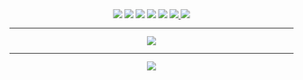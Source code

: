 <div style="display: inline_block" align="center">
    <a href="https://www.linkedin.com/in/korinku" target="_blank"><img src="https://img.shields.io/badge/-LinkedIn-%230077B5?style=for-the-badge&logo=linkedin&logoColor=white" target="_blank"></a>
    <a href="https://github.com/korinku" target="_blank"><img src="https://img.shields.io/badge/GitHub-100000?style=for-the-badge&logo=github&logoColor=white" target="_blank"></a>
    <a href = "mailto:andrempereiras@gmail.com" target="_blank"><img src="https://img.shields.io/badge/Gmail-D14836?style=for-the-badge&logo=gmail&logoColor=white" target="_blank"></a>
    <a href="https://instagram.com/korinku" target="_blank"><img src="https://img.shields.io/badge/-Instagram-%23E4405F?style=for-the-badge&logo=instagram&logoColor=white" target="_blank"></a>
    <a href="https://www.youtube.com/korinku" target="_blank"><img src="https://img.shields.io/badge/YouTube-FF0000?style=for-the-badge&logo=youtube&logoColor=white" target="_blank"></a>
    <a href="https://www.twitch.tv/xkorinku" target="_blank"><img src="https://img.shields.io/badge/Twitch-9146FF?style=for-the-badge&logo=twitch&logoColor=white" target="_blank"</a>
    <a href="https://paypal.me/korinku" target="_blank"><img src="https://img.shields.io/badge/PayPal-00457C?style=for-the-badge&logo=paypal&logoColor=white"></a>
  </div>   

---

<p align="center">
    <img src="https://github-readme-stats.vercel.app/api?username=KingHector&show_icons=true&bg_color=ffffff00&hide_border=true&title_color=ffffff&text_color=ffffff" />
</p>

---

<p align="center">
    <img src="https://i.imgur.com/Aa8mB8H.gif" />
</p> 
